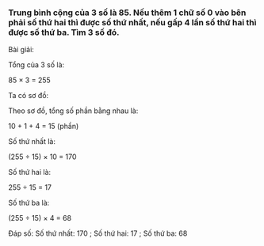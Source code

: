 
### Trung bình cộng của 3 số là 85. Nếu thêm 1 chữ số 0 vào bên phải số thứ hai thì được số thứ nhất, nếu gấp 4 lần số thứ hai thì được số thứ ba. Tìm 3 số đó.

Bài giải:

Tổng của 3 số là:

  85 × 3 = 255

Ta có sơ đồ:



Theo sơ đồ, tổng số phần bằng nhau là:

  10 + 1 + 4 = 15 (phần)

Số thứ nhất là:

  (255 ÷ 15) × 10 = 170

Số thứ hai là:

  255 ÷ 15 = 17

Số thứ ba là:

  (255 ÷ 15) × 4 = 68

  Đáp số: Số thứ nhất: 170  ; Số thứ hai: 17  ; Số thứ ba: 68

